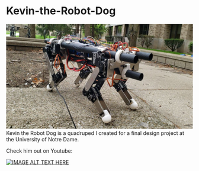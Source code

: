 # Kevin-the-Robot-Dog
 
 
![img](20220424_132255_exported_5930.jpg)
Kevin the Robot Dog is a quadruped I created for a final design project at the University of Notre Dame.


Check him out on Youtube:

[![IMAGE ALT TEXT HERE](https://img.youtube.com/vi/h35KHhktcEo&t/0.jpg)](https://www.youtube.com/watch?v=h35KHhktcEo&t)
